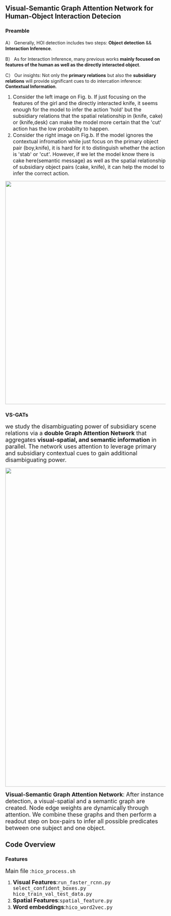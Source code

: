 ## Visual-Semantic Graph Attention Network for Human-Object Interaction Detecion

### Preamble
A） Generally, HOI detection includes two steps: <b>Object detection</b> && <b>Interaction Inference</b>.

B） As for Interaction Inference, many previous works <b>mainly focused on features of the human as well as the directly interacted object</b>. 

C） Our insights: Not only the <b>primary relations</b> but also the <b>subsidiary relations</b> will provide significant cues to do intercation inference: <b>Contextual Information</b>.

<ol>
    <li><font size='3'>Consider the left image on Fig. b. If just focusing on the features of the girl and the directly interacted knife, it seems enough for the model to infer the action 'hold' but the subsidiary relations that the spatial relationship in (knife, cake) or (knife,desk) can make the model more certain that the 'cut' action has the low probabilty to happen. </font></li>
    <li><font size='3'>Consider the right image on Fig.b. If the model ignores the contextual infromation while just focus on the primary object pair (boy,knife), it is hard for it to distinguish whether the action is 'stab' or 'cut'. However, if we let the model know there is cake here(semantic message) as well as the spatial relationship of subsidiary object pairs (cake, knife), it can help the model to infer the correct action.</font></li>
</ol>

<img align='center' src='./assets/introduce_image.png' width='700' heigth='700'>

### VS-GATs
                                         
<p><font size='4'>we study the disambiguating power of subsidiary scene relations via a <b>double Graph Attention Network</b> that aggregates <b>visual-spatial, and semantic information</b> in parallel. The network uses attention to leverage primary and subsidiary contextual cues to gain additional disambiguating power.</font></p>

<img align='center' src='./assets/vs_gats.png' width='1000'>

<p><font size='4'> <b>Visual-Semantic Graph Attention Network</b>: After instance detection, a visual-spatial and a semantic graph are created. Node edge weights are dynamically through attention. We combine these graphs and then perform a readout step on box-pairs to infer all possible predicates between one subject and one object.</font></p> 

## Code Overview

### Features
<p><font size='4'>Main file :<code>hico_process.sh</code></font></p>

<ol>
    <li><font size='4'><b>Visual Features</b>:<code>run_faster_rcnn.py  select_confident_boxes.py  hico_train_val_test_data.py</code></font></li>
    <li><font size='4'><b>Spatial Features</b>:<code>spatial_feature.py</code></font></li>
    <li><font size='4'><b>Word embeddings</b>:<code>hico_word2vec.py</code></font></li>
</ol>
